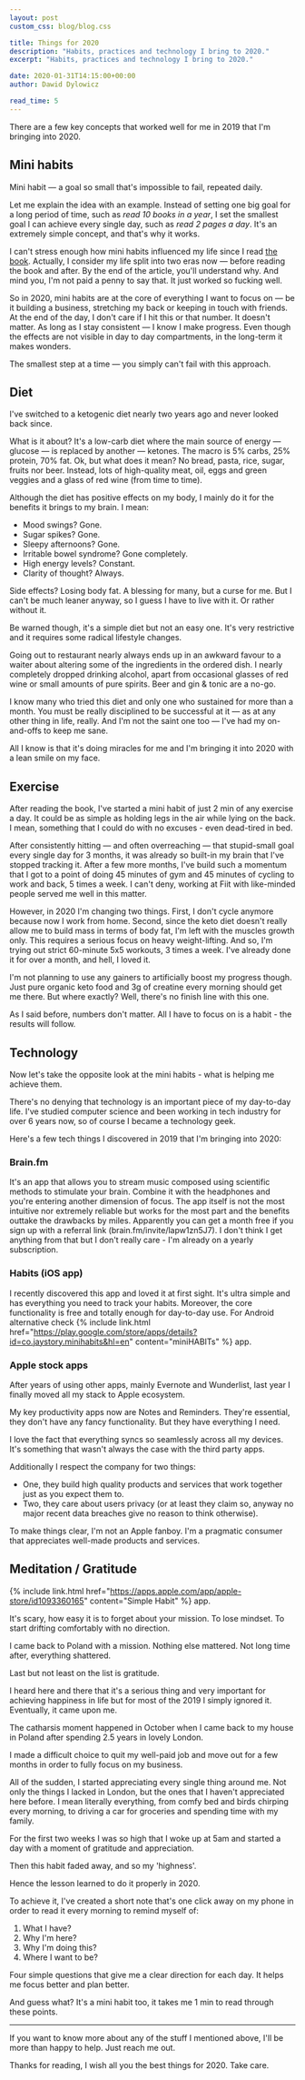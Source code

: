 ```yaml
---
layout: post
custom_css: blog/blog.css

title: Things for 2020
description: "Habits, practices and technology I bring to 2020."
excerpt: "Habits, practices and technology I bring to 2020."

date: 2020-01-31T14:15:00+00:00
author: Dawid Dylowicz

read_time: 5
---
```


There are a few key concepts that worked well for me in 2019 that I'm bringing into 2020.

## Mini habits

Mini habit — a goal so small that's impossible to fail, repeated daily.

Let me explain the idea with an example. Instead of setting one big goal for a long period of time, such as _read 10 books in a year_, I set the smallest goal I can achieve every single day, such as _read 2 pages a day_. It's an extremely simple concept, and that's why it works.

I can't stress enough how mini habits influenced my life since I read [the book](). Actually, I consider my life split into two eras now — before reading the book and after. By the end of the article, you'll understand why. And mind you, I'm not paid a penny to say that. It just worked so fucking well.

So in 2020, mini habits are at the core of everything I want to focus on — be it building a business, stretching my back or keeping in touch with friends. At the end of the day, I don't care if I hit this or that number. It doesn't matter. As long as I stay consistent — I know I make progress. Even though the effects are not visible in day to day compartments, in the long-term it makes wonders.

The smallest step at a time — you simply can't fail with this approach.

## Diet

I've switched to a ketogenic diet nearly two years ago and never looked back since.

What is it about? It's a low-carb diet where the main source of energy — glucose — is replaced by another — ketones. The macro is 5% carbs, 25% protein, 70% fat. Ok, but what does it mean? No bread, pasta, rice, sugar, fruits nor beer. Instead, lots of high-quality meat, oil, eggs and green veggies and a glass of red wine (from time to time).

Although the diet has positive effects on my body, I mainly do it for the benefits it brings to my brain. I mean:
* Mood swings? Gone.
* Sugar spikes? Gone.
* Sleepy afternoons? Gone.
* Irritable bowel syndrome? Gone completely.
* High energy levels? Constant.
* Clarity of thought? Always.

Side effects? Losing body fat. A blessing for many, but a curse for me. But I can't be much leaner anyway, so I guess I have to live with it. Or rather without it.

Be warned though, it's a simple diet but not an easy one. It's very restrictive and it requires some radical lifestyle changes.

Going out to restaurant nearly always ends up in an awkward favour to a waiter about altering some of the ingredients in the ordered dish. I nearly completely dropped drinking alcohol, apart from occasional glasses of red wine or small amounts of pure spirits. Beer and gin & tonic are a no-go.

I know many who tried this diet and only one who sustained for more than a month. You must be really disciplined to be successful at it — as at any other thing in life, really. And I'm not the saint one too — I've had my on-and-offs to keep me sane.

All I know is that it's doing miracles for me and I'm bringing it into 2020 with a lean smile on my face.

## Exercise

After reading the book, I've started a mini habit of just 2 min of any exercise a day. It could be as simple as holding legs in the air while lying on the back. I mean, something that I could do with no excuses - even dead-tired in bed.

After consistently hitting — and often overreaching — that stupid-small goal every single day for 3 months, it was already so built-in my brain that I've stopped tracking it. After a few more months, I've build such a momentum that I got to a point of  doing 45 minutes of gym and 45 minutes of cycling to work and back, 5 times a week. I can't deny, working at Fiit with like-minded people served me well in this matter.

However, in 2020 I'm changing two things. First, I don't cycle anymore because now I work from home. Second, since the keto diet doesn't really allow me to build mass in terms of body fat, I'm left with the muscles growth only. This requires a serious focus on heavy weight-lifting. And so, I'm trying out strict 60-minute 5x5 workouts, 3 times a week. I've already done it for over a month, and hell, I loved it.

I'm not planning to use any gainers to artificially boost my progress though. Just pure organic keto food and 3g of creatine every morning should get me there. But where exactly? Well, there's no finish line with this one.

As I said before, numbers don't matter. All I have to focus on is a habit - the results will follow.

## Technology

Now let's take the opposite look at the mini habits - what is helping me achieve them.

There's no denying that technology is an important piece of my day-to-day life. I've studied computer science and been working in tech industry for over 6 years now, so of course I became a technology geek.

Here's a few tech things I discovered in 2019 that I'm bringing into 2020:

### Brain.fm

It's an app that allows you to stream music composed using scientific methods to stimulate your brain. Combine it with the headphones and you're entering another dimension of focus. The app itself is not the most intuitive nor extremely reliable but works for the most part and the benefits outtake the drawbacks by miles. Apparently you can get a month free if you sign up with a referral link (brain.fm/invite/lapw1zn5J7). I don't think I get anything from that but I don't really care - I'm already on a yearly subscription.

### Habits (iOS app)

I recently discovered this app and loved it at first sight. It's ultra simple and has everything you need to track your habits. Moreover, the core functionality is free and totally enough for day-to-day use. For Android alternative check {% include link.html href="https://play.google.com/store/apps/details?id=co.jaystory.minihabits&hl=en" content="miniHABITs" %} app.

### Apple stock apps

After years of using other apps, mainly Evernote and Wunderlist, last year I finally moved all my stack to Apple ecosystem.

My key productivity apps now are Notes and Reminders. They're essential, they don't have any fancy functionality. But they have everything I need.

I love the fact that everything syncs so seamlessly across all my devices. It's something that wasn't always the case with the third party apps.

Additionally I respect the company for two things:
* One, they build high quality products and services that work together just as you expect them to.
* Two, they care about users privacy (or at least they claim so, anyway no major recent data breaches give no reason to think otherwise).

To make things clear, I'm not an Apple fanboy. I'm a pragmatic consumer that appreciates well-made products and services.

## Meditation / Gratitude

{% include link.html href="https://apps.apple.com/app/apple-store/id1093360165" content="Simple Habit" %} app.

It's scary, how easy it is to forget about your mission. To lose mindset. To start drifting comfortably with no direction.

I came back to Poland with a mission. Nothing else mattered. Not long time after, everything shattered.

Last but not least on the list is gratitude.

I heard here and there that it's a serious thing and very important for achieving happiness in life but for most of the 2019 I simply ignored it. Eventually, it came upon me.

The catharsis moment happened in October when I came back to my house in Poland after spending 2.5 years in lovely London.

I made a difficult choice to quit my well-paid job and move out for a few months in order to fully focus on my business.

All of the sudden, I started appreciating every single thing around me. Not only the things I lacked in London, but the  ones that I haven't appreciated here before. I mean literally everything, from comfy bed and birds chirping every morning, to driving a car for groceries and spending time with my family.

For the first two weeks I was so high that I woke up at 5am and started a day with a moment of gratitude and appreciation.

Then this habit faded away, and so my 'highness'.

Hence the lesson learned to do it properly in 2020.

To achieve it, I've created a short note that's one click away on my phone in order to read it every morning to remind myself of:
1. What I have?
2. Why I'm here?
3. Why I'm doing this?
4. Where I want to be?

Four simple questions that give me a clear direction for each day. It helps me focus better and plan better.

And guess what? It's a mini habit too, it takes me 1 min to read through these points.

***

If you want to know more about any of the stuff I mentioned above, I'll be more than happy to help. Just reach me out.

Thanks for reading, I wish all you the best things for 2020. Take care.
